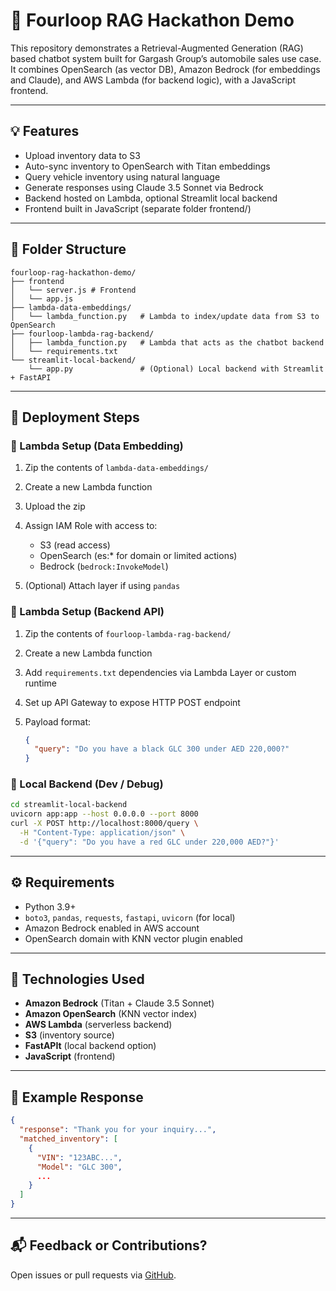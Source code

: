 # 🚗 Fourloop RAG Hackathon Demo

This repository demonstrates a Retrieval-Augmented Generation (RAG) based chatbot system built for Gargash Group’s automobile sales use case. It combines OpenSearch (as vector DB), Amazon Bedrock (for embeddings and Claude), and AWS Lambda (for backend logic), with a JavaScript frontend.

---

## 💡 Features

* Upload inventory data to S3
* Auto-sync inventory to OpenSearch with Titan embeddings
* Query vehicle inventory using natural language
* Generate responses using Claude 3.5 Sonnet via Bedrock
* Backend hosted on Lambda, optional Streamlit local backend
* Frontend built in JavaScript (separate folder frontend/)

---

## 📁 Folder Structure

```
fourloop-rag-hackathon-demo/
├── frontend
│   └── server.js # Frontend
│   └── app.js
├── lambda-data-embeddings/
│   └── lambda_function.py   # Lambda to index/update data from S3 to OpenSearch
├── fourloop-lambda-rag-backend/
│   ├── lambda_function.py   # Lambda that acts as the chatbot backend
│   └── requirements.txt
└── streamlit-local-backend/
    └── app.py               # (Optional) Local backend with Streamlit + FastAPI
```

---

## 🚀 Deployment Steps

### 🔹 Lambda Setup (Data Embedding)

1. Zip the contents of `lambda-data-embeddings/`
2. Create a new Lambda function
3. Upload the zip
4. Assign IAM Role with access to:

   * S3 (read access)
   * OpenSearch (es:\* for domain or limited actions)
   * Bedrock (`bedrock:InvokeModel`)
5. (Optional) Attach layer if using `pandas`

### 🔹 Lambda Setup (Backend API)

1. Zip the contents of `fourloop-lambda-rag-backend/`
2. Create a new Lambda function
3. Add `requirements.txt` dependencies via Lambda Layer or custom runtime
4. Set up API Gateway to expose HTTP POST endpoint
5. Payload format:

   ```json
   {
     "query": "Do you have a black GLC 300 under AED 220,000?"
   }
   ```

### 🔹 Local Backend (Dev / Debug)

```bash
cd streamlit-local-backend
uvicorn app:app --host 0.0.0.0 --port 8000
curl -X POST http://localhost:8000/query \
  -H "Content-Type: application/json" \
  -d '{"query": "Do you have a red GLC under 220,000 AED?"}'
```

---

## ⚙️ Requirements

* Python 3.9+
* `boto3`, `pandas`, `requests`, `fastapi`, `uvicorn` (for local)
* Amazon Bedrock enabled in AWS account
* OpenSearch domain with KNN vector plugin enabled

---

## 🧠 Technologies Used

* **Amazon Bedrock** (Titan + Claude 3.5 Sonnet)
* **Amazon OpenSearch** (KNN vector index)
* **AWS Lambda** (serverless backend)
* **S3** (inventory source)
* **FastAPIt** (local backend option)
* **JavaScript** (frontend)

---

## 🏑 Example Response

```json
{
  "response": "Thank you for your inquiry...",
  "matched_inventory": [
    {
      "VIN": "123ABC...",
      "Model": "GLC 300",
      ...
    }
  ]
}
```

---

## 📬 Feedback or Contributions?

Open issues or pull requests via [GitHub](https://github.com/azizzoaib786/fourloop-rag-hackathon-demo).
